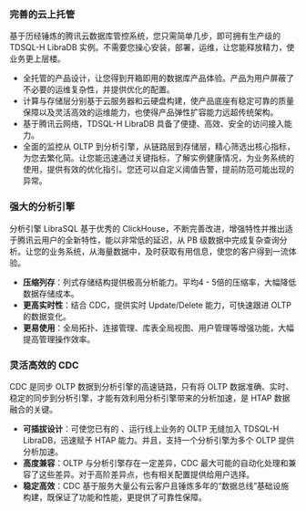 ### 完善的云上托管
基于历经锤炼的腾讯云数据库管控系统，您只需简单几步，即可拥有生产级的 TDSQL-H LibraDB 实例。不需要您操心安装，部署，运维，让您能释放精力，使业务更上层楼。

- 全托管的产品设计，让您得到开箱即用的数据库产品体验。产品为用户屏蔽了不必要的运维复杂性，并提供优化的配置。
- 计算与存储层分别基于云服务器和云硬盘构建，使产品底座有稳定可靠的质量保障以及灵活高效的运维能力，也使得产品弹性扩容能力远超传统架构。
- 基于腾讯云网络，TDSQL-H LibraDB 具备了便捷、高效、安全的访问接入能力。
- 全面的监控从 OLTP 到分析引擎，从链路层到存储层，精心筛选出核心指标，为您去繁化简。让您能迅速通过关键指标，了解实例健康情况，为业务系统的使用，提供有效的优化指引。您还可以自定义阈值告警，提前防范可能出现的异常。

### 强大的分析引擎
分析引擎 LibraSQL 基于优秀的 ClickHouse，不断完善改进，增强特性并推出适于腾讯云用户的全新特性，能以非常低的延迟，从 PB 级数据中完成复杂查询分析。让您的业务系统，从海量数据中，及时获取有用信息，使您的客户得到一流体验。

- **压缩列存**：列式存储结构提供极高分析能力。平均4 - 5倍的压缩率，大幅降低数据存储成本。
- **更高实时性**：结合 CDC，提供实时 Update/Delete 能力，可快速跟进 OLTP 的数据变化。
- **更易使用**：全局拓扑、连接管理、库表全局视图、用户管理等增强功能，大幅提高管理操作效率。

### 灵活高效的 CDC
CDC 是同步 OLTP 数据到分析引擎的高速链路，只有将 OLTP 数据准确、实时、稳定的同步到分析引擎，才能有效利用分析引擎带来的分析加速，是 HTAP 数据融合的关键。

- **可插拔设计**：可使您已有的 、运行线上业务的 OLTP 无缝加入 TDSQL-H LibraDB，迅速赋予 HTAP 能力。并且，支持一个分析引擎为多个 OLTP 提供分析加速。
- **高度兼容**：OLTP 与分析引擎存在一定差异，CDC 最大可能的自动化处理和兼容了这些差异。对于高阶差异点，也有相关配置提供给用户选择。
- **稳定高效**：CDC 基于服务大量公有云客户且锤炼多年的“数据总线”基础设施构建，既保证了功能和性能，更提供了可靠性保障。

